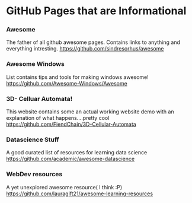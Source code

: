 # GitHub Pages that are Informational
### Awesome
The father of all github awesome pages. Contains links to anything and everything intresting.
https://github.com/sindresorhus/awesome

###  Awesome Windows
List contains tips and tools for making windows awesome!
https://github.com/Awesome-Windows/Awesome

### 3D- Celluar Automata!
This website contains some an actual working website demo with an explanation of what happens....pretty cool
https://github.com/FiendChain/3D-Cellular-Automata

### Datascience Stuff
A good curated list of resources for learning data science
https://github.com/academic/awesome-datascience

### WebDev resources
A yet unexplored awesome resource( I think :P)
https://github.com/lauragift21/awesome-learning-resources
